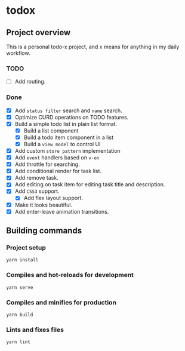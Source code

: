 # todox

## Project overview
This is a personal todo-x project, and x means for anything in my daily workflow.


### TODO
- [ ] Add routing.

### Done
- [x] Add `status filter` search and `name` search.
- [x] Optimize CURD operations on TODO features.
- [x] Build a simple todo list in plain list format.
    - [x] Build a list component
    - [x] Build a todo item component in a list
    - [x] Build a `view model` to control UI
- [x] Add custom `store pattern` implementation
- [x] Add `event` handlers based on `v-on`
- [x] Add throttle for searching.
- [x] Add conditional render for task list.
- [x] Add remove task.
- [x] Add editing on task item for editing task title and description.
- [x] Add `CSS3` support.
    - [x] Add flex layout support.
- [x] Make it looks beautiful.
- [x] Add enter-leave animation transitions.

## Building commands
### Project setup
```
yarn install
```

### Compiles and hot-reloads for development
```
yarn serve
```

### Compiles and minifies for production
```
yarn build
```

### Lints and fixes files
```
yarn lint
```


